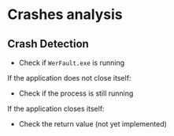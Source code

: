 Crashes analysis
======================

**Crash Detection**
----------------

- Check if `WerFault.exe` is running

If the application does not close itself:
- Check if the process is still running

If the application closes itself:
- Check the return value (not yet implemented)




